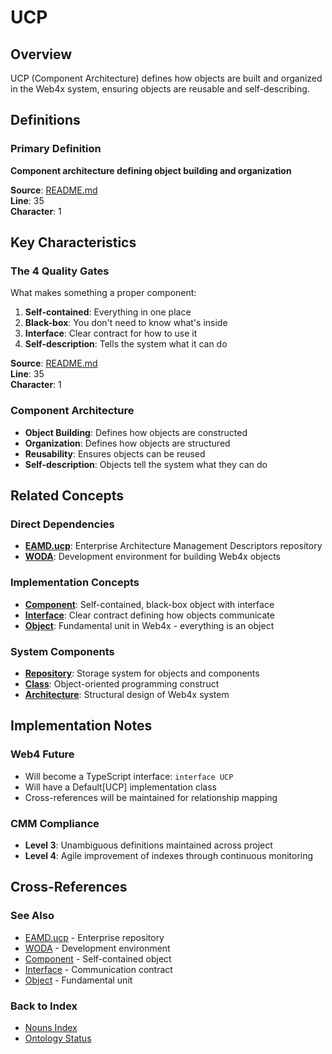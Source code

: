 # UCP

## Overview
UCP (Component Architecture) defines how objects are built and organized in the Web4x system, ensuring objects are reusable and self-describing.

## Definitions

### Primary Definition
**Component architecture defining object building and organization**

**Source**: [README.md](../../md-wiki/README.md#2-ucp---the-component-architecture)  
**Line**: 35  
**Character**: 1

## Key Characteristics

### The 4 Quality Gates
What makes something a proper component:

1. **Self-contained**: Everything in one place
2. **Black-box**: You don't need to know what's inside
3. **Interface**: Clear contract for how to use it
4. **Self-description**: Tells the system what it can do

**Source**: [README.md](../../md-wiki/README.md#2-ucp---the-component-architecture)  
**Line**: 35  
**Character**: 1

### Component Architecture
- **Object Building**: Defines how objects are constructed
- **Organization**: Defines how objects are structured
- **Reusability**: Ensures objects can be reused
- **Self-description**: Objects tell the system what they can do

## Related Concepts

### Direct Dependencies
- **[EAMD.ucp](#eamd-ucp)**: Enterprise Architecture Management Descriptors repository
- **[WODA](#woda)**: Development environment for building Web4x objects

### Implementation Concepts
- **[Component](#component)**: Self-contained, black-box object with interface
- **[Interface](#interface)**: Clear contract defining how objects communicate
- **[Object](#object)**: Fundamental unit in Web4x - everything is an object

### System Components
- **[Repository](#repository)**: Storage system for objects and components
- **[Class](#class)**: Object-oriented programming construct
- **[Architecture](#architecture)**: Structural design of Web4x system

## Implementation Notes

### Web4 Future
- Will become a TypeScript interface: `interface UCP`
- Will have a Default[UCP] implementation class
- Cross-references will be maintained for relationship mapping

### CMM Compliance
- **Level 3**: Unambiguous definitions maintained across project
- **Level 4**: Agile improvement of indexes through continuous monitoring

## Cross-References

### See Also
- [EAMD.ucp](./EAMD.ucp.md) - Enterprise repository
- [WODA](./WODA.md) - Development environment
- [Component](./Component.md) - Self-contained object
- [Interface](./Interface.md) - Communication contract
- [Object](./Object.md) - Fundamental unit

### Back to Index
- [Nouns Index](../../Ontology.md/nouns.index.md)
- [Ontology Status](../../Ontology.md/ontology.status.md)
